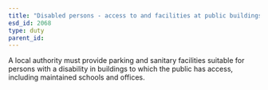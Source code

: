 ```yaml
---
title: "Disabled persons - access to and facilities at public buildings"
esd_id: 2068
type: duty
parent_id:  
---
```


A local authority must provide parking and sanitary facilities suitable for persons with a disability in buildings to which the public has access, including maintained schools and offices.

